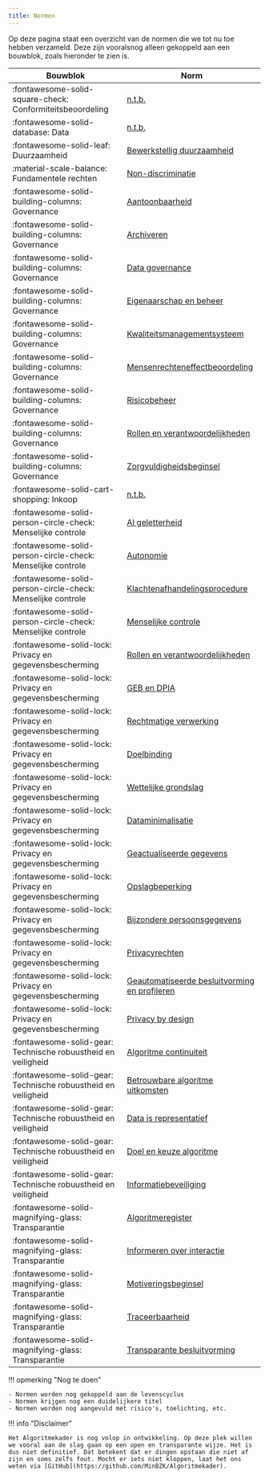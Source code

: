 ```yaml
---
title: Normen
---
```


Op deze pagina staat een overzicht van de normen die we tot nu toe hebben verzameld. Deze zijn vooralsnog alleen gekoppeld aan een bouwblok, zoals hieronder te zien is. 

| **Bouwblok**                                                  | **Norm**                                                                                                                         |
|---------------------------------------------------------------|----------------------------------------------------------------------------------------------------------------------------------|
| :fontawesome-solid-square-check: Conformiteitsbeoordeling     | [n.t.b.]( ../normen/conformiteitsbeoordeling/n.t.b..md)                                                                          |
| :fontawesome-solid-database: Data                             | [n.t.b.]( ../normen/data/n.t.b..md)                                                                                              |
| :fontawesome-solid-leaf: Duurzaamheid                         | [Bewerkstellig duurzaamheid]( ../normen/duurzaamheid/Bewerkstellig%20duurzaamheid.md)                                            |
| :material-scale-balance: Fundamentele rechten                 | [Non-discriminatie](../normen/fundamentele%20rechten/Non%20discriminatie.md)                                                     |
| :fontawesome-solid-building-columns: Governance               | [Aantoonbaarheid](../normen/governance/Aantoonbaarheid.md)                                                                       |
| :fontawesome-solid-building-columns: Governance               | [Archiveren](../normen/governance/Archiveren.md)                                                                                 |
| :fontawesome-solid-building-columns: Governance               | [Data governance](../normen/governance/Data%20governance.md)                                                                     |
| :fontawesome-solid-building-columns: Governance               | [Eigenaarschap en beheer](../normen/governance/Eigenaarschap%20en%20beheer.md)                                                   |
| :fontawesome-solid-building-columns: Governance               | [Kwaliteitsmanagementsysteem](../normen/governance/Kwaliteitsmanagementsysteem.md)                                               |
| :fontawesome-solid-building-columns: Governance               | [Mensenrechteneffectbeoordeling](../normen/governance/Mensenrechteneffectbeoordeling.md)                                         |
| :fontawesome-solid-building-columns: Governance               | [Risicobeheer](../normen/governance/Risicobeheer.md)                                                                             |
| :fontawesome-solid-building-columns: Governance               | [Rollen en verantwoordelijkheden](../normen/governance/Rollen%20en%20verantwoordelijkheden.md)                                   |
| :fontawesome-solid-building-columns: Governance               | [Zorgvuldigheidsbeginsel](../normen/governance/Zorgvuldigheidsbeginsel.md)                                                       |
| :fontawesome-solid-cart-shopping: Inkoop                      | [n.t.b.](../normen/inkoop/n.t.b..md)                                                                                             |
| :fontawesome-solid-person-circle-check: Menselijke controle   | [AI geletterheid](../normen/menselijke%20controle/AI%20geletterdheid.md)                                                         |
| :fontawesome-solid-person-circle-check: Menselijke controle   | [Autonomie](../normen/menselijke%20controle/Autonomie.md)                                                                        |
| :fontawesome-solid-person-circle-check: Menselijke controle   | [Klachtenafhandelingsprocedure](../normen/menselijke%20controle/Klachtenafhandelingsprocedure.md)                                |
| :fontawesome-solid-person-circle-check: Menselijke controle   | [Menselijke controle](../normen/menselijke%20controle/Menselijke%20controle.md)                                                  |
| :fontawesome-solid-lock: Privacy en gegevensbescherming       | [Rollen en verantwoordelijkheden](../normen/privacy%20en%20gegevensbescherming/Rollen%20en%20verantwoordelijkheden.md)            |
| :fontawesome-solid-lock: Privacy en gegevensbescherming       | [GEB en DPIA](../normen/privacy%20en%20gegevensbescherming/GEB%20DPIA%20en%20voorafgaande%20raadpleging%20AP%20.md)                                                   |
| :fontawesome-solid-lock: Privacy en gegevensbescherming       | [Rechtmatige verwerking](../normen/privacy%20en%20gegevensbescherming/Rechmatige%20verwerking.md)                                |
| :fontawesome-solid-lock: Privacy en gegevensbescherming       | [Doelbinding](../normen/privacy%20en%20gegevensbescherming/Doelbinding.md)                                                       |
| :fontawesome-solid-lock: Privacy en gegevensbescherming       | [Wettelijke grondslag](../normen/privacy%20en%20gegevensbescherming/Wettelijke%20grondslag.md)                                   |
| :fontawesome-solid-lock: Privacy en gegevensbescherming       | [Dataminimalisatie](../normen/privacy%20en%20gegevensbescherming/Dataminimalisatie.md)                                           |
| :fontawesome-solid-lock: Privacy en gegevensbescherming       | [Geactualiseerde gegevens](../normen/privacy%20en%20gegevensbescherming/Geactualisserde%20en%20juiste%20gegevens.md)                           |
| :fontawesome-solid-lock: Privacy en gegevensbescherming       | [Opslagbeperking](../normen/privacy%20en%20gegevensbescherming/Opslagbeperking.md)                                               |
| :fontawesome-solid-lock: Privacy en gegevensbescherming       | [Bijzondere persoonsgegevens](../normen/privacy%20en%20gegevensbescherming/Bijzondere%20persoonsgegevens.md)                     |
| :fontawesome-solid-lock: Privacy en gegevensbescherming       | [Privacyrechten](../normen/privacy%20en%20gegevensbescherming/Privacyrechten.md)                                                 |
| :fontawesome-solid-lock: Privacy en gegevensbescherming       | [Geautomatiseerde besluitvorming en profileren](../normen/privacy%20en%20gegevensbescherming/Geautomatiseerde%20besluitvorming%20en%20profileren.md)             |
| :fontawesome-solid-lock: Privacy en gegevensbescherming       | [Privacy by design](../normen/privacy%20en%20gegevensbescherming/Privacy%20by%20Design%20en%20by%20Default.md)                                       |
| :fontawesome-solid-gear: Technische robuustheid en veiligheid | [Algoritme continuiteit](../normen/technische%20robuustheid%20en%20veiligheid/Algoritme%20continuïteit.md)                       |
| :fontawesome-solid-gear: Technische robuustheid en veiligheid | [Betrouwbare algoritme uitkomsten](../normen/technische%20robuustheid%20en%20veiligheid/Betrouwbare%20algoritme%20uitkomsten.md) |
| :fontawesome-solid-gear: Technische robuustheid en veiligheid | [Data is representatief](../normen/technische%20robuustheid%20en%20veiligheid/Data%20is%20representatief.md)                     |
| :fontawesome-solid-gear: Technische robuustheid en veiligheid | [Doel en keuze algoritme](../normen/technische%20robuustheid%20en%20veiligheid/Doel%20en%20keuze%20algoritme.md)                 |
| :fontawesome-solid-gear: Technische robuustheid en veiligheid | [Informatiebeveiliging](../normen/technische%20robuustheid%20en%20veiligheid/Informatiebeveiliging.md)                           |
| :fontawesome-solid-magnifying-glass: Transparantie            | [Algoritmeregister](../normen/transparantie/Algoritmeregister.md)                                                                |
| :fontawesome-solid-magnifying-glass: Transparantie            | [Informeren over interactie](../normen/transparantie/Informeren%20over%20interactie%20met%20AI%20systemen.md)                    |
| :fontawesome-solid-magnifying-glass: Transparantie            | [Motiveringsbeginsel](../normen/transparantie/Motiveringsbeginsel.md)                                                            |
| :fontawesome-solid-magnifying-glass: Transparantie            | [Traceerbaarheid](../normen/transparantie/Traceerbaarheid.md)                                                                    |
| :fontawesome-solid-magnifying-glass: Transparantie            | [Transparante besluitvorming](../normen/transparantie/Transparante%20besluitsvorming.md)                                         |


!!! opmerking "Nog te doen"

    - Normen worden nog gekoppeld aan de levenscyclus
    - Normen krijgen nog een duidelijkere titel
    - Normen worden nog aangevuld met risico's, toelichting, etc. 

!!! info "Disclaimer"

    Het Algoritmekader is nog volop in ontwikkeling. Op deze plek willen we vooral aan de slag gaan op een open en transparante wijze. Het is dus niet definitief. Dat betekent dat er dingen opstaan die niet af zijn en soms zelfs fout. Mocht er iets niet kloppen, laat het ons weten via [GitHub](https://github.com/MinBZK/Algoritmekader).
